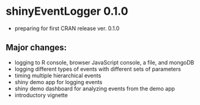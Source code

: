 # shinyEventLogger 0.1.0

* preparing for first CRAN release ver. 0.1.0

## Major changes:

* logging to R console, browser JavaScript console, a file, and mongoDB
* logging different types of events with different sets of parameters
* timing multiple hierarchical events
* shiny demo app for logging events
* shiny demo dashboard for analyzing events from the demo app
* introductory vignette
